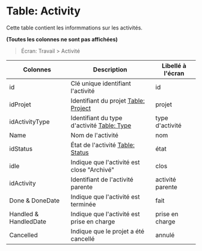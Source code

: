 # Table: Activity

Cette table contient les informmations sur les activités.

**(Toutes les colonnes ne sont pas affichées)**

> Écran: Travail > Activité

Colonnes|Description|Libellé à l'écran
--------|-----------|-----------------
id | Clé unique identifiant l'activité | id
idProjet | Identifiant du projet [Table: Project](/table_project.md) | projet
idActivityType | Identifiant du type d'activité [Table: Type](/table_type.md) | type d'activité
Name | Nom de l'activité | nom
idStatus | État de l'activité [Table: Status](/table_status.md) | état
idle | Indique que l'activité est close "Archivé" | clos
idActivity | Identifiant de l'activité parente | activité parente
Done & DoneDate | Indique que l'activité est terminée | fait
Handled & HandledDate | Indique que l'activité est prise en charge | prise en charge
Cancelled | Indique que le projet a été cancellé | annulé
